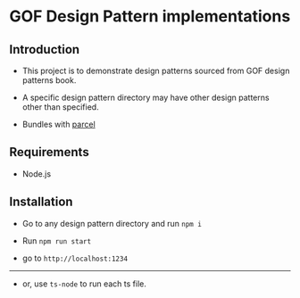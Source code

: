 # GOF Design Pattern implementations

## Introduction

- This project is to demonstrate design patterns sourced from GOF design patterns book.

- A specific design pattern directory may have other design patterns other than specified.

- Bundles with [parcel](https://parceljs.org/getting_started.html)

## Requirements

- Node.js

## Installation

- Go to any design pattern directory and run `npm i`

- Run `npm run start`

- go to `http://localhost:1234`

---

- or, use `ts-node` to run each ts file.
